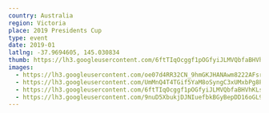 ```yaml
---
country: Australia
region: Victoria
place: 2019 Presidents Cup
type: event
date: 2019-01
latlng: -37.9694605, 145.030834
thumb: https://lh3.googleusercontent.com/6ftTIqOcggf1pOGfyiJLMVQbfaBHVhKLsNaXcHZp8mSYc3mwbzTdzhxcJjITYV_VWTsMw47bKGA5fCQxsjwiSDkdcBX0RZXFhBZuF3orHiPd3ZSpF3FvyOMCEhdZQZcz_EbfFgFMdg
images:
  - https://lh3.googleusercontent.com/oe07d4RR32CN_9hmGKJHANAwm8222AFsrRtPz_tfu2lnIbpcVH7KoMx2O60zuuS_QOyfQOE-YVhCqpjCqS3r_MCwMOg3GXv4jvxx6MiI-wKlewVsz38_MrO8nTTWdnWtS5U9DoaZLw
  - https://lh3.googleusercontent.com/UmMnQ4T4TGif5YaM8oSyngC3xUMxbPg8PfXUQpjXGBUuzjOkxQlSRD95GyBa5wCKy1LlG2pq_RnH9HH0ZSHWkQVmAogIfUuGA5Lk1LSxpy_IUUf8M2_u9PV3BEnkg89gpIX3PjdLgg
  - https://lh3.googleusercontent.com/6ftTIqOcggf1pOGfyiJLMVQbfaBHVhKLsNaXcHZp8mSYc3mwbzTdzhxcJjITYV_VWTsMw47bKGA5fCQxsjwiSDkdcBX0RZXFhBZuF3orHiPd3ZSpF3FvyOMCEhdZQZcz_EbfFgFMdg
  - https://lh3.googleusercontent.com/9nuD5XbukjDJNIuefbkBGyBepDD16oGL9Nc79MsKpDa621g8JTMz3eoqUvw28cuYJejFXQSxylZkmvDjoa8_dwYR2JdhdpqeX5pZUpxyS2C-QkB4Wd8oyC6KESWp6ggBNYQpVNuxJQ
---
```

